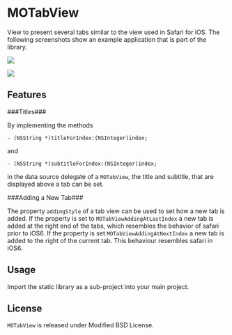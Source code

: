 MOTabView
=========

View to present several tabs similar to the view used in Safari for
iOS. The following screenshots show an example application that is
part of the library.

![](https://github.com/plancalculus/MOTabView/raw/master/Screenshots/MOTabViewExample1.png)
 
![](https://github.com/plancalculus/MOTabView/raw/master/Screenshots/MOTabViewExample2.png)


Features
--------

###Titles###

By implementing the methods

    - (NSString *)titleForIndex:(NSInteger)index;

and

    - (NSString *)subtitleForIndex:(NSInteger)index;

in the data source delegate of a `MOTabView`, the title and subtitle,
that are displayed above a tab can be set.

###Adding a New Tab###

The property `addingStyle` of a tab view can be used to set how a new
tab is added. If the property is set to `MOTabViewAddingAtLastIndex` a
new tab is added at the right end of the tabs, which resembles the
behavior of safari prior to iOS6. If the property is set
`MOTabViewAddingAtNextIndex` a new tab is added to the right of the
current tab. This behaviour resembles safari in iOS6.


Usage
-----

Import the static library as a sub-project into your main project.


License
-------

`MOTabView` is released under Modified BSD License.
